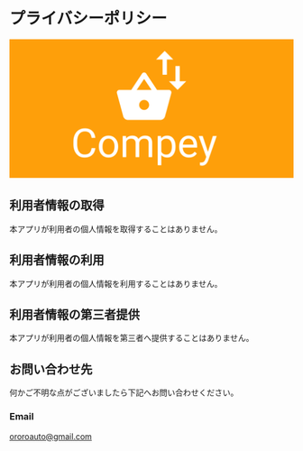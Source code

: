 # プライバシーポリシー

![title](google_play_future_graphic.png)

## 利用者情報の取得

本アプリが利用者の個人情報を取得することはありません。

## 利用者情報の利用

本アプリが利用者の個人情報を利用することはありません。

## 利用者情報の第三者提供

本アプリが利用者の個人情報を第三者へ提供することはありません。

## お問い合わせ先

何かご不明な点がございましたら下記へお問い合わせください。

### Email

ororoauto@gmail.com
